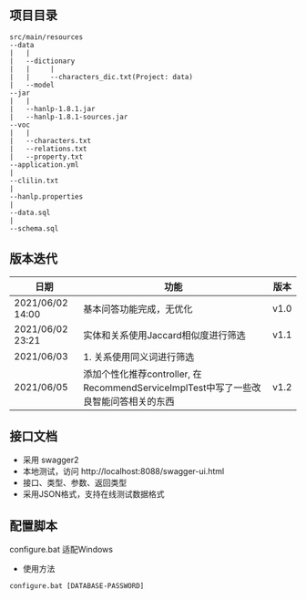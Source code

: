
## 项目目录

```
src/main/resources
--data
|	|
|	--dictionary
|   |     |
|   |     --characters_dic.txt(Project: data)
|	--model
--jar
|	|
|	--hanlp-1.8.1.jar
|	--hanlp-1.8.1-sources.jar
--voc
|	|
|	--characters.txt
|	--relations.txt
|   --property.txt
--application.yml
|
--clilin.txt
|
--hanlp.properties
|
--data.sql
|
--schema.sql	

```



## 版本迭代
    
| 日期             | 功能                                | 版本 |
| ---------------- | ----------------------------------- | ---- |
| 2021/06/02 14:00 | 基本问答功能完成，无优化            | v1.0 |
| 2021/06/02 23:21 | 实体和关系使用Jaccard相似度进行筛选 | v1.1 |
| 2021/06/03       | 1. 关系使用同义词进行筛选           |      |
| 2021/06/05       | 添加个性化推荐controller, 在RecommendServiceImplTest中写了一些改良智能问答相关的东西 | v1.2 |                                     |      |

## 接口文档
- 采用 swagger2
- 本地测试，访问 http://localhost:8088/swagger-ui.html
- 接口、类型、参数、返回类型
- 采用JSON格式，支持在线测试数据格式

## 配置脚本
configure.bat 适配Windows
- 使用方法
```$xslt
configure.bat [DATABASE-PASSWORD]
```